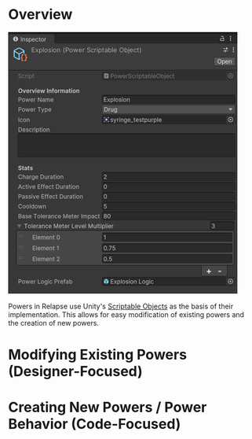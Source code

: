 # Overview

![](<../../_META/Attachments/Pasted image 20241008131156.png>)

Powers in Relapse use Unity's [Scriptable Objects](https://docs.unity3d.com/Manual/class-ScriptableObject.html) as the basis of their implementation. This allows for easy modification of existing powers and the creation of new powers.

# Modifying Existing Powers (Designer-Focused)

# Creating New Powers / Power Behavior (Code-Focused)
